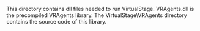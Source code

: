 This directory contains dll files needed to run VirtualStage.
VRAgents.dll is the precompiled VRAgents library. 
The VirtualStage\VRAgents directory contains the source code of this library.
